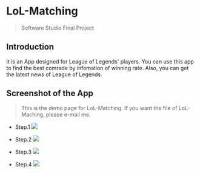 # LoL-Matching

>Software Studio
>Final Project

## Introduction

It is an App designed for League of Legends' players. You can use this app to find the best comrade by infomation of winning rate. Also, you can get the latest news of League of Legends.

## Screenshot of the App

> This is the demo page for LoL-Matching. 
> If you want the file of LoL-Maching, please e-mail me.

* Step.1
![](https://i.imgur.com/7h6c5NC.png)

* Step.2
![](https://i.imgur.com/NShtrsB.png)

* Step.3
![](https://i.imgur.com/f7KgrfO.png)

* Step.4
![](https://i.imgur.com/YMkWdJ3.png)


